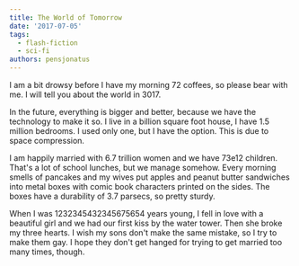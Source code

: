 ```yaml
---
title: The World of Tomorrow
date: '2017-07-05'
tags:
  - flash-fiction
  - sci-fi
authors: pensjonatus
---
```


I am a bit drowsy before I have my morning 72 coffees, so please bear with me. I
will tell you about the world in 3017.

<!-- truncate -->

In the future, everything is bigger and better, because we have the technology
to make it so. I live in a billion square foot house, I have 1.5 million
bedrooms. I used only one, but I have the option. This is due to space
compression.

I am happily married with 6.7 trillion women and we have 73e12 children. That's
a lot of school lunches, but we manage somehow. Every morning smells of pancakes
and my wives put apples and peanut butter sandwiches into metal boxes with comic
book characters printed on the sides. The boxes have a durability of 3.7
parsecs, so pretty sturdy.

When I was 1232345432345675654 years young, I fell in love with a beautiful girl
and we had our first kiss by the water tower. Then she broke my three hearts. I
wish my sons don't make the same mistake, so I try to make them gay. I hope they
don't get hanged for trying to get married too many times, though.
